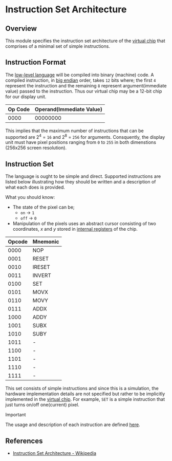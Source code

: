 # Instruction Set Architecture

## Overview

This module specifies the instruction set architecture of the
[virtual chip](./chip.md) that comprises of a minimal set of simple
instructions.

## Instruction Format

The [low-level language](./language.md) will be compiled into binary (machine)
code. A compiled instruction, in
[big endian](https://wikipedia.org/wiki/Endianness) order, takes `12` bits
where; the first `4` represent the instruction and the remaining `8` represent
argument(immediate value) passed to the instruction. Thus our virtual chip may
be a 12-bit chip for our display unit.

| **Op Code** | **Operand(Immediate Value)** |
| ----------- | ---------------------------- |
| 0000        | 00000000                     |

This implies that the maximum number of instructions that can be supported are
2<sup>4</sup> = `16` and 2<sup>8</sup> = `256` for arguments. Consquently, the
display unit must have pixel positions ranging from `0` to `255` in both
dimenstions (256x256 screen resolution).

## Instruction Set

The language is ought to be simple and direct. Supported instructions are listed
below illustrating how they should be written and a description of what each
does is provided.

What you should know:

-   The state of the pixel can be;
    -   `on` -> `1`
    -   `off` -> `0`
-   Manipulation of the pixels uses an abstract cursor consisting of two
    coordinates, _x_ and _y_ stored in
    [internal registers](./chip.md#internal-registers) of the chip.

| **Opcode** | **Mnemonic** |
| :--------- | :----------- |
| 0000       | NOP          |
| 0001       | RESET        |
| 0010       | IRESET       |
| 0011       | INVERT       |
| 0100       | SET          |
| 0101       | MOVX         |
| 0110       | MOVY         |
| 0111       | ADDX         |
| 1000       | ADDY         |
| 1001       | SUBX         |
| 1010       | SUBY         |
| 1011       | -            |
| 1100       | -            |
| 1101       | -            |
| 1110       | -            |
| 1111       | -            |

This set consists of simple instructions and since this is a simulation, the
hardware implementation details are not specified but rather to be implicitly
implemented in the [virtual chip](./chip.md). For example, `SET` is a simple
instruction that just turns on/off one(current) pixel.

> [!IMPORTANT]
>
> The usage and description of each instruction are defined
> [here](./language.md#instructions).

## References

-   [Instruction Set Architecture - Wikipedia](https://wikipedia.org/wiki/Instruction_set_architecture)
